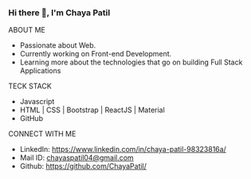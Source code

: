 ### Hi there 👋, I'm Chaya Patil

ABOUT ME
* Passionate about Web.
* Currently working on Front-end Development.
* Learning more about the technologies that go on building Full Stack Applications

TECK STACK
* Javascript
* HTML | CSS | Bootstrap | ReactJS | Material
* GitHub

CONNECT WITH ME
* LinkedIn: https://www.linkedin.com/in/chaya-patil-98323816a/
* Mail ID: chayaspatil04@gmail.com
* Github: https://github.com/ChayaPatil/


<!--
**ChayaPatil/Chayapatil** is a ✨ _special_ ✨ repository because its `README.md` (this file) appears on your GitHub profile.

Here are some ideas to get you started:

- 🔭 I’m currently working on ...
- 🌱 I’m currently learning ...
- 👯 I’m looking to collaborate on ...
- 🤔 I’m looking for help with ...
- 💬 Ask me about ...
- 📫 How to reach me: ...
- 😄 Pronouns: ...
- ⚡ Fun fact: ...
-->
